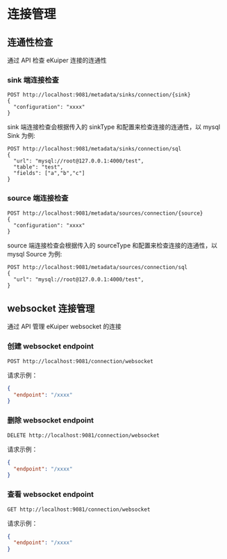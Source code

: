 # 连接管理

## 连通性检查

通过 API 检查 eKuiper 连接的连通性

### sink 端连接检查 

```shell
POST http://localhost:9081/metadata/sinks/connection/{sink}
{
  "configuration": "xxxx"
}
```

sink 端连接检查会根据传入的 sinkType 和配置来检查连接的连通性，以 mysql Sink 为例:

```shell
POST http://localhost:9081/metadata/sinks/connection/sql
{
  "url": "mysql://root@127.0.0.1:4000/test",
  "table": "test",
  "fields": ["a","b","c"]
}
```

### source 端连接检查

```shell
POST http://localhost:9081/metadata/sources/connection/{source}
{
  "configuration": "xxxx"
}
```

source 端连接检查会根据传入的 sourceType 和配置来检查连接的连通性，以 mysql Source 为例:

```shell
POST http://localhost:9081/metadata/sources/connection/sql
{
  "url": "mysql://root@127.0.0.1:4000/test",
}
```

## websocket 连接管理

通过 API 管理 eKuiper websocket 的连接

### 创建 websocket endpoint

```shell
POST http://localhost:9081/connection/websocket
```

请求示例：

```json
{
  "endpoint": "/xxxx"
}
```

### 删除 websocket endpoint

```shell
DELETE http://localhost:9081/connection/websocket
```

请求示例：

```json
{
  "endpoint": "/xxxx"
}
```

### 查看 websocket endpoint

```shell
GET http://localhost:9081/connection/websocket
```

请求示例：

```json
{
  "endpoint": "/xxxx"
}
```
